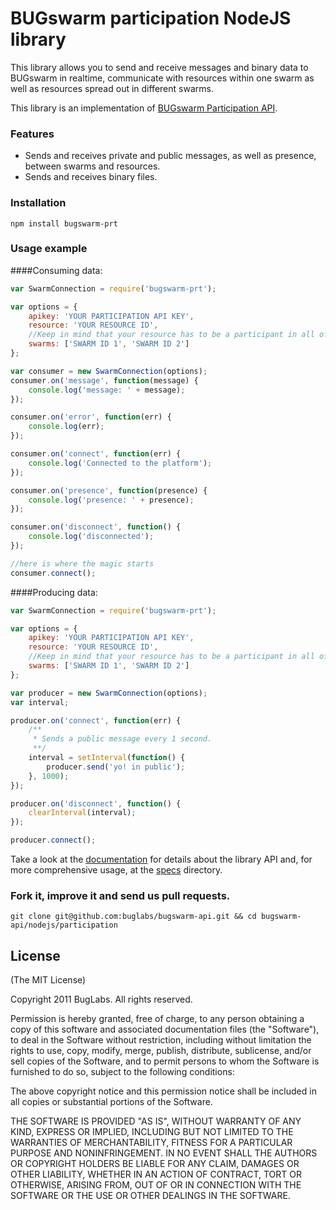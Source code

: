 # BUGswarm participation NodeJS library

This library allows you to send and receive
messages and binary data to BUGswarm in realtime, communicate with resources within one swarm as well 
as resources spread out in different swarms.

This library is an implementation of 
[BUGswarm Participation API](http://developer.bugswarm.net/participation_api.html).

### Features
* Sends and receives private and public messages, as well as presence, 
  between swarms and resources.
* Sends and receives binary files.

### Installation
`npm install bugswarm-prt`

### Usage example

####Consuming data:

```javascript
var SwarmConnection = require('bugswarm-prt');

var options = {
    apikey: 'YOUR PARTICIPATION API KEY',
    resource: 'YOUR RESOURCE ID',
    //Keep in mind that your resource has to be a participant in all of these swarms.
    swarms: ['SWARM ID 1', 'SWARM ID 2'] 
};

var consumer = new SwarmConnection(options);
consumer.on('message', function(message) {
    console.log('message: ' + message);
});

consumer.on('error', function(err) {
    console.log(err);
});

consumer.on('connect', function(err) {
    console.log('Connected to the platform');
});

consumer.on('presence', function(presence) {
    console.log('presence: ' + presence);
});

consumer.on('disconnect', function() {
    console.log('disconnected');
});

//here is where the magic starts
consumer.connect();

```

####Producing data:

```javascript
var SwarmConnection = require('bugswarm-prt');

var options = {
    apikey: 'YOUR PARTICIPATION API KEY',
    resource: 'YOUR RESOURCE ID',
    //Keep in mind that your resource has to be a participant in all of these swarms.
    swarms: ['SWARM ID 1', 'SWARM ID 2'] 
};

var producer = new SwarmConnection(options);
var interval;

producer.on('connect', function(err) {
    /**
     * Sends a public message every 1 second.
     **/
    interval = setInterval(function() {
        producer.send('yo! in public');
    }, 1000);  
});

producer.on('disconnect', function() {
    clearInterval(interval);
});

producer.connect();

```

Take a look at the [documentation]() for details about the library API and, 
for more comprehensive usage, at the [specs](https://github.com/buglabs/bugswarm-api/tree/master/nodejs/participation/specs) directory. 

### Fork it, improve it and send us pull requests.
```shell
git clone git@github.com:buglabs/bugswarm-api.git && cd bugswarm-api/nodejs/participation
```

## License
(The MIT License)

Copyright 2011 BugLabs. All rights reserved.

Permission is hereby granted, free of charge, to any person obtaining a copy
of this software and associated documentation files (the "Software"), to
deal in the Software without restriction, including without limitation the
rights to use, copy, modify, merge, publish, distribute, sublicense, and/or
sell copies of the Software, and to permit persons to whom the Software is
furnished to do so, subject to the following conditions:

The above copyright notice and this permission notice shall be included in
all copies or substantial portions of the Software.

THE SOFTWARE IS PROVIDED "AS IS", WITHOUT WARRANTY OF ANY KIND, EXPRESS OR
IMPLIED, INCLUDING BUT NOT LIMITED TO THE WARRANTIES OF MERCHANTABILITY,
FITNESS FOR A PARTICULAR PURPOSE AND NONINFRINGEMENT. IN NO EVENT SHALL THE
AUTHORS OR COPYRIGHT HOLDERS BE LIABLE FOR ANY CLAIM, DAMAGES OR OTHER
LIABILITY, WHETHER IN AN ACTION OF CONTRACT, TORT OR OTHERWISE, ARISING
FROM, OUT OF OR IN CONNECTION WITH THE SOFTWARE OR THE USE OR OTHER DEALINGS
IN THE SOFTWARE.


